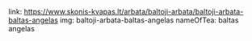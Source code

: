 link: https://www.skonis-kvapas.lt/arbata/baltoji-arbata/baltoji-arbata-baltas-angelas
img: baltoji-arbata-baltas-angelas
nameOfTea: baltas angelas